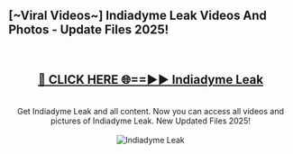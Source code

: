 <h2>[~Viral Videos~] Indiadyme Leak Videos And Photos - Update Files 2025!</h2>
<br>
<div align="center">
<h2><a href="https://top-ai-tools.click/QrbHav" rel="nofollow">🔴 CLICK HERE 🌐==►► Indiadyme Leak</a></h2>
<br>
Get Indiadyme Leak and all content. Now you can access all videos and pictures of Indiadyme Leak. New Updated Files 2025!
<br>
<br>
<a href="https://top-ai-tools.click/QrbHav" rel="nofollow" data-target="animated-image.originalLink"><img src="https://i.ibb.co.com/WyWwxjT/player-gif2.gif" alt="Indiadyme Leak" style="max-width: 100%; display: inline-block;" data-target="animated-image.originalImage"></a>
</div>
<br>